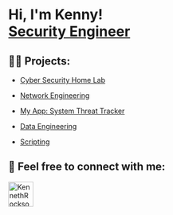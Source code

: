 <h1>Hi, I'm Kenny!<br/><a href="https://www.linkedin.com/in/kennethrockson/">Security Engineer</a>

<h2>👨‍💻 Projects:</h2>

  - [Cyber Security Home Lab](https://github.com/kennethrockson/My-Lab-Azure-Vulnerability-Management)
  
  - [Network Engineering](https://github.com/kennethrockson/Network-Engineering)
    
  - [My App: System Threat Tracker](https://github.com/kennethrockson/System-Threat-Tracker)
  
  - [Data Engineering](https://github.com/kennethrockson/Data-Engineering)

  - [Scripting](https://github.com/kennethrockson/File-Monitor)

<h2> 🤳 Feel free to connect with me:</h2>

[<img align="left" alt="KennethRockson | LinkedIn" width="50px" src="https://cdn.jsdelivr.net/npm/simple-icons@v3/icons/linkedin.svg" />][linkedin]

[linkedin]: https://www.linkedin.com/in/kennethrockson

